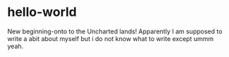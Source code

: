 # hello-world
New beginning-onto to the Uncharted lands!
Apparently I am supposed to write a abit about myself but i do not know what to write except ummm yeah. 
